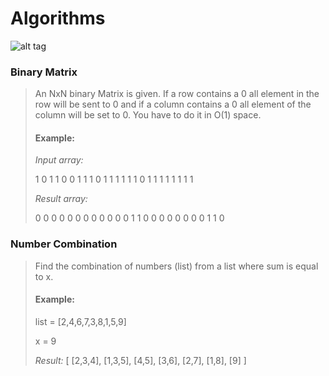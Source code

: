 Algorithms
==========

![alt tag](https://www.python.org/static/community_logos/python-logo.png)

### Binary Matrix
> An NxN binary Matrix is given. If a row contains a 0 all element in the row will be sent to 0 and if a column contains a 0 all element of the column will be set to 0. You have to do it in O(1) space.
> #### Example:
> 
> *Input array:*
> 
> 1 0 1 1 0
> 0 1 1 1 0
> 1 1 1 1 1
> 1 0 1 1 1
> 1 1 1 1 1
> 
> 
> *Result array:*
> 
> 0 0 0 0 0
> 0 0 0 0 0
> 0 0 1 1 0
> 0 0 0 0 0
> 0 0 1 1 0
> 


### Number Combination
> Find the combination of numbers (list) from a list where sum is equal to x.
> #### Example:
> list = [2,4,6,7,3,8,1,5,9]
> 
> x = 9
> 
> *Result:*
> [
> [2,3,4],
> [1,3,5],
> [4,5],
> [3,6],
> [2,7],
> [1,8],
> [9]
> ]